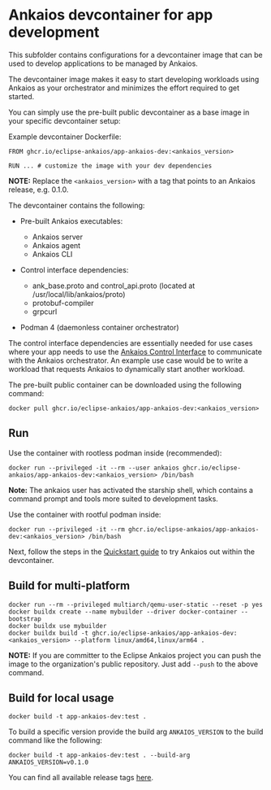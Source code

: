 # Ankaios devcontainer for app development

This subfolder contains configurations for a devcontainer image that can be used to develop applications to be managed by Ankaios.

The devcontainer image makes it easy to start developing workloads using Ankaios as your orchestrator and minimizes the effort required to get started.

You can simply use the pre-built public devcontainer as a base image in your specific devcontainer setup:

Example devcontainer Dockerfile:

```Docker
FROM ghcr.io/eclipse-ankaios/app-ankaios-dev:<ankaios_version>

RUN ... # customize the image with your dev dependencies
```

**NOTE:** Replace the `<ankaios_version>` with a tag that points to an Ankaios release, e.g. 0.1.0.

The devcontainer contains the following:

- Pre-built Ankaios executables:
    - Ankaios server
    - Ankaios agent
    - Ankaios CLI

- Control interface dependencies:
    - ank_base.proto and control_api.proto (located at /usr/local/lib/ankaios/proto)
    - protobuf-compiler
    - grpcurl

- Podman 4 (daemonless container orchestrator)

The control interface dependencies are essentially needed for use cases where your app needs to use the [Ankaios Control Interface](https://eclipse-ankaios.github.io/ankaios/main/reference/control-interface/) to communicate with the Ankaios orchestrator. An example use case would be to write a workload that requests Ankaios to dynamically start another workload.

The pre-built public container can be downloaded using the following command:

```shell
docker pull ghcr.io/eclipse-ankaios/app-ankaios-dev:<ankaios_version>
```

## Run

Use the container with rootless podman inside (recommended):

```shell
docker run --privileged -it --rm --user ankaios ghcr.io/eclipse-ankaios/app-ankaios-dev:<ankaios_version> /bin/bash
```

**Note:** The ankaios user has activated the starship shell, which contains a command prompt and tools more suited to development tasks.

Use the container with rootful podman inside:

```shell
docker run --privileged -it --rm ghcr.io/eclipse-ankaios/app-ankaios-dev:<ankaios_version> /bin/bash
```

Next, follow the steps in the [Quickstart guide](https://eclipse-ankaios.github.io/ankaios/main/usage/quickstart/) to try Ankaios out within the devcontainer.

## Build for multi-platform

```shell
docker run --rm --privileged multiarch/qemu-user-static --reset -p yes
docker buildx create --name mybuilder --driver docker-container --bootstrap
docker buildx use mybuilder
docker buildx build -t ghcr.io/eclipse-ankaios/app-ankaios-dev:<ankaios_version> --platform linux/amd64,linux/arm64 .
```

**NOTE:** If you are committer to the Eclipse Ankaios project you can push the image to the organization's public repository. Just add `--push` to the above command.

## Build for local usage

```shell
docker build -t app-ankaios-dev:test .
```

To build a specific version provide the build arg `ANKAIOS_VERSION` to the build command like the following:

```shell
docker build -t app-ankaios-dev:test . --build-arg ANKAIOS_VERSION=v0.1.0
```

You can find all available release tags [here](https://github.com/eclipse-ankaios/ankaios/tags).
